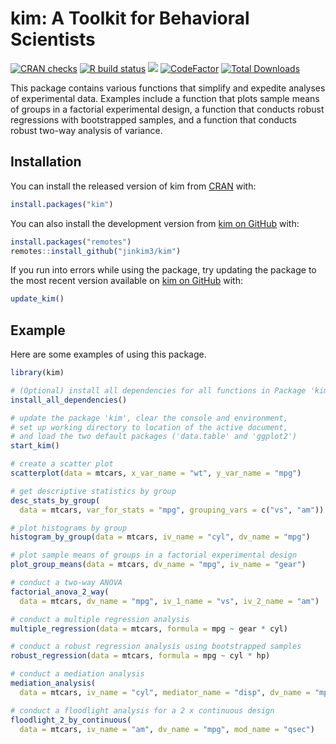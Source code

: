 
<!-- README.md is generated from README.Rmd. Please edit that file -->

# kim: A Toolkit for Behavioral Scientists

<!-- badges: start -->

[![CRAN
checks](https://cranchecks.info/badges/summary/kim)](https://cran.r-project.org/web/checks/check_results_kim.html)
[![R build
status](https://github.com/jinkim3/kim/workflows/R-CMD-check/badge.svg)](https://github.com/jinkim3/kim/actions)
[![](https://img.shields.io/github/last-commit/jinkim3/kim.svg)](https://github.com/jinkim3/kim/commits/master)
[![CodeFactor](https://www.codefactor.io/repository/github/jinkim3/kim/badge)](https://www.codefactor.io/repository/github/jinkim3/kim)
[![Total
Downloads](http://cranlogs.r-pkg.org/badges/grand-total/kim?color=blue)](https://cran.r-project.org/package=kim)
<!-- badges: end -->

This package contains various functions that simplify and expedite
analyses of experimental data. Examples include a function that plots
sample means of groups in a factorial experimental design, a function
that conducts robust regressions with bootstrapped samples, and a
function that conducts robust two-way analysis of variance.

## Installation

You can install the released version of kim from
[CRAN](https://cran.r-project.org/package=kim) with:

``` r
install.packages("kim")
```

You can also install the development version from [kim on
GitHub](https://github.com/jinkim3/kim) with:

``` r
install.packages("remotes")
remotes::install_github("jinkim3/kim")
```

If you run into errors while using the package, try updating the package
to the most recent version available on [kim on
GitHub](https://github.com/jinkim3/kim) with:

``` r
update_kim()
```

## Example

Here are some examples of using this package.

``` r
library(kim)

# (Optional) install all dependencies for all functions in Package 'kim'
install_all_dependencies()

# update the package 'kim', clear the console and environment,
# set up working directory to location of the active document,
# and load the two default packages ('data.table' and 'ggplot2')
start_kim()

# create a scatter plot
scatterplot(data = mtcars, x_var_name = "wt", y_var_name = "mpg")

# get descriptive statistics by group
desc_stats_by_group(
  data = mtcars, var_for_stats = "mpg", grouping_vars = c("vs", "am"))

# plot histograms by group
histogram_by_group(data = mtcars, iv_name = "cyl", dv_name = "mpg")

# plot sample means of groups in a factorial experimental design
plot_group_means(data = mtcars, dv_name = "mpg", iv_name = "gear")

# conduct a two-way ANOVA
factorial_anova_2_way(
  data = mtcars, dv_name = "mpg", iv_1_name = "vs", iv_2_name = "am")

# conduct a multiple regression analysis
multiple_regression(data = mtcars, formula = mpg ~ gear * cyl)

# conduct a robust regression analysis using bootstrapped samples
robust_regression(data = mtcars, formula = mpg ~ cyl * hp)

# conduct a mediation analysis
mediation_analysis(
  data = mtcars, iv_name = "cyl", mediator_name = "disp", dv_name = "mpg")

# conduct a floodlight analysis for a 2 x continuous design
floodlight_2_by_continuous(
  data = mtcars, iv_name = "am", dv_name = "mpg", mod_name = "qsec")
```
